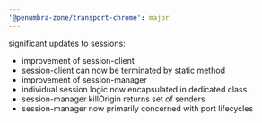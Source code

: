 ```yaml
---
'@penumbra-zone/transport-chrome': major
---
```


significant updates to sessions:

- improvement of session-client
- session-client can now be terminated by static method
- improvement of session-manager
- individual session logic now encapsulated in dedicated class
- session-manager killOrigin returns set of senders
- session-manager now primarily concerned with port lifecycles
